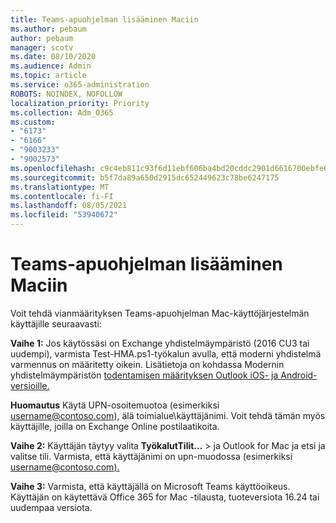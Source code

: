```yaml
---
title: Teams-apuohjelman lisääminen Maciin
ms.author: pebaum
author: pebaum
manager: scotv
ms.date: 08/10/2020
ms.audience: Admin
ms.topic: article
ms.service: o365-administration
ROBOTS: NOINDEX, NOFOLLOW
localization_priority: Priority
ms.collection: Adm_O365
ms.custom:
- "6173"
- "6166"
- "9003233"
- "9002573"
ms.openlocfilehash: c9c4eb811c93f6d11ebf606ba4bd20cddc2901d6616700ebfe6ef597dd8dc006
ms.sourcegitcommit: b5f7da89a650d2915dc652449623c78be6247175
ms.translationtype: MT
ms.contentlocale: fi-FI
ms.lasthandoff: 08/05/2021
ms.locfileid: "53940672"
---
```

# <a name="teams-add-in-for-mac"></a>Teams-apuohjelman lisääminen Maciin

Voit tehdä vianmäärityksen Teams-apuohjelman Mac-käyttöjärjestelmän käyttäjille seuraavasti:

**Vaihe 1:** Jos käytössäsi on Exchange yhdistelmäympäristö (2016 CU3 tai uudempi), varmista Test-HMA.ps1-työkalun avulla, että moderni yhdistelmä varmennus on määritetty oikein. Lisätietoja on kohdassa Modernin yhdistelmäympäristön [todentamisen määrityksen Outlook iOS- ja Android-versioille.](https://aka.ms/TestHMAEAS)  

**Huomautus** Käytä UPN-osoitemuotoa (esimerkiksi [username@contoso.com](mailto:username@contoso.com)), älä toimialue\käyttäjänimi. Voit tehdä tämän myös käyttäjille, joilla on Exchange Online postilaatikoita.

**Vaihe 2:** Käyttäjän täytyy valita **TyökalutTilit...**  >   ja Outlook for Mac ja etsi ja valitse tili. Varmista, että käyttäjänimi on upn-muodossa (esimerkiksi [username@contoso.com).](mailto:username@contoso.com)

**Vaihe 3:** Varmista, että käyttäjällä on Microsoft Teams käyttöoikeus. Käyttäjän on käytettävä Office 365 for Mac -tilausta, tuoteversiota 16.24 tai uudempaa versiota.